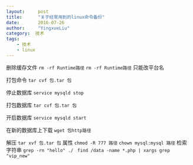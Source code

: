 ```yaml
---
layout:     post
title:      "关于经常用到的linux命令备份"
date:       2016-07-26
author:     "YingxueLiu"
category:  技术
tags:
    - 技术
    - linux
---
```

删除缓存文件
	`rm -rf Runtime路径`
	`rm -rf Runtime路径`
只能改平台名

打包命令
	`tar cvf 包.tar 包`

停止数据库
	`service mysqld stop`


打包数据库
	`tar cvf 包.tar 包`

开启数据库
	`service mysqld start`

在新的数据库上下载
	`wget 包http路径`


解压 
	`tar xvf 包.tar 包`
属性
	`chmod -R 777 路径`
	`chown mysql:mysql 路径`
检索字符串
	`grep -rn "hello" ./`
` find /data -name *.php | xargs grep "vip_new"`